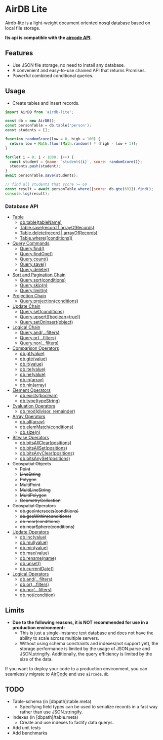 # AirDB Lite

Airdb-lite is a light-weight document oriented nosql database based on local file storage.

**Its api is compatible with the [aircode API](https://docs.aircode.io/reference/server/database-api).**

## Features

- Use JSON file storage, no need to install any database.
- A convenient and easy-to-use chained API that returns Promises.
- Powerful combined conditional queries.

## Usage

- Create tables and insert records.

```js
import AirDB from 'airdb-lite';

const db = new AirDB();
const personTable = db.table('person');
const students = [];

function randomScore(low = 0, high = 100) {
  return low + Math.floor(Math.random() * (high - low + 1));
}

for(let i = 0; i < 1000; i++) {
  const student = {name: `student${i}`, score: randomScore()};
  students.push(student);
}
await personTable.save(students);

// find all students that score >= 60
const result = await personTable.where({score: db.gte(60)}).find();
console.log(result);
```

### Database API

- [Table](https://docs.aircode.io/reference/server/database-api#table)
  - [db.table(tableName)](https://docs.aircode.io/reference/server/database-api#db-table-tablename)
  - [Table.save(record | arrayOfRecords)](https://docs.aircode.io/reference/server/database-api#table-save-record-arrayofrecords)
  - [Table.delete(record | arrayOfRecords)](https://docs.aircode.io/reference/server/database-api#table-delete-record-arrayofrecords)
  - [Table.where([conditions])](https://docs.aircode.io/reference/server/database-api#table-where-conditions)
- [Query Commands](https://docs.aircode.io/reference/server/database-api#query-commands)
  - [Query.find()](https://docs.aircode.io/reference/server/database-api#query-find)
  - [Query.findOne()](https://docs.aircode.io/reference/server/database-api#query-findone)
  - [Query.count()](https://docs.aircode.io/reference/server/database-api#query-count)
  - [Query.save()](https://docs.aircode.io/reference/server/database-api#query-save)
  - [Query.delete()](https://docs.aircode.io/reference/server/database-api#query-delete)
- [Sort and Pagination Chain](https://docs.aircode.io/reference/server/database-api#sort-and-pagination-chain)
  - [Query.sort(conditions)](https://docs.aircode.io/reference/server/database-api#query-sort-conditions)
  - [Query.skip(n)](https://docs.aircode.io/reference/server/database-api#query-skip-n)
  - [Query.limit(n)](https://docs.aircode.io/reference/server/database-api#query-limit-n)
- [Projection Chain](https://docs.aircode.io/reference/server/database-api#projection-chain)
  - [Query.projection(conditions)](https://docs.aircode.io/reference/server/database-api#query-projection-conditions)
- [Update Chain](https://docs.aircode.io/reference/server/database-api#update-chain)
  - [Query.set(conditions)](https://docs.aircode.io/reference/server/database-api#query-set-conditions)
  - [Query.upsert([boolean=true])](https://docs.aircode.io/reference/server/database-api#query-upsert-boolean-true)
  - [Query.setOnInsert(object)](https://docs.aircode.io/reference/server/database-api#query-setoninsert-object)
- [Logical Chain](https://docs.aircode.io/reference/server/database-api#logical-chain)
  - [Query.and(...filters)](https://docs.aircode.io/reference/server/database-api#query-and-filters)
  - [Query.or(...filters)](https://docs.aircode.io/reference/server/database-api#query-or-filters)
  - [Query.nor(...filters)](https://docs.aircode.io/reference/server/database-api#query-nor-filters)
- [Comparison Operators](https://docs.aircode.io/reference/server/database-api#comparison-operators)
  - [db.gt(value)](https://docs.aircode.io/reference/server/database-api#db-gt-value)
  - [db.gte(value)](https://docs.aircode.io/reference/server/database-api#db-gte-value)
  - [db.lt(value)](https://docs.aircode.io/reference/server/database-api#db-lt-value)
  - [db.lte(value)](https://docs.aircode.io/reference/server/database-api#db-lte-value)
  - [db.ne(value)](https://docs.aircode.io/reference/server/database-api#db-ne-value)
  - [db.in(array)](https://docs.aircode.io/reference/server/database-api#db-in-array)
  - [db.nin(array)](https://docs.aircode.io/reference/server/database-api#db-nin-array)
- [Element Operators](https://docs.aircode.io/reference/server/database-api#element-operators)
  - [db.exists(boolean)](https://docs.aircode.io/reference/server/database-api#db-exists-boolean)
  - [db.type(typeString)](https://docs.aircode.io/reference/server/database-api#db-type-typestring)
- [Evaluation Operators](https://docs.aircode.io/reference/server/database-api#evaluation-operators)
  - [db.mod(divisor, remainder)](https://docs.aircode.io/reference/server/database-api#db-mod-divisor-remainder)
- [Array Operators](https://docs.aircode.io/reference/server/database-api#array-operators)
  - [db.all(array)](https://docs.aircode.io/reference/server/database-api#db-all-array)
  - [db.elemMatch(conditions)](https://docs.aircode.io/reference/server/database-api#db-elemmatch-conditions)
  - [db.size(n)](https://docs.aircode.io/reference/server/database-api#db-size-n)
- [Bitwise Operators](https://docs.aircode.io/reference/server/database-api#bitwise-operators)
  - [db.bitsAllClear(positions)](https://docs.aircode.io/reference/server/database-api#db-bitsallclear-positions)
  - [db.bitsAllSet(positions)](https://docs.aircode.io/reference/server/database-api#db-bitsallset-positions)
  - [db.bitsAnyClear(positions)](https://docs.aircode.io/reference/server/database-api#db-bitsanyclear-positions)
  - [db.bitsAnySet(positions)](https://docs.aircode.io/reference/server/database-api#db-bitsanyset-positions)
- ~~Geospatial Objects~~
  - ~~Point~~
  - ~~LineString~~
  - ~~Polygon~~
  - ~~MultiPoint~~
  - ~~MultiLineString~~
  - ~~MultiPolygon~~
  - ~~GeometryCollection~~
- ~~Geospatial Operators~~
  - ~~db.geoIntersects(conditions)~~
  - ~~db.geoWithin(conditions)~~
  - ~~db.near(conditions)~~
  - ~~db.nearSphere(conditions)~~
- [Update Operators](https://docs.aircode.io/reference/server/database-api#update-operators)
  - [db.inc(value)](https://docs.aircode.io/reference/server/database-api#db-inc-value)
  - [db.mul(value)](https://docs.aircode.io/reference/server/database-api#db-mul-value)
  - [db.min(value)](https://docs.aircode.io/reference/server/database-api#db-min-value)
  - [db.max(value)](https://docs.aircode.io/reference/server/database-api#db-max-value)
  - [db.rename(name)](https://docs.aircode.io/reference/server/database-api#db-rename-name)
  - [db.unset()](https://docs.aircode.io/reference/server/database-api#db-unset)
  - [db.currentDate()](https://docs.aircode.io/reference/server/database-api#db-currentdate)
- [Logical Operators](https://docs.aircode.io/reference/server/database-api#logical-operators)
  - [db.and(...filters)](https://docs.aircode.io/reference/server/database-api#db-and-filters)
  - [db.or(...filters)](https://docs.aircode.io/reference/server/database-api#db-or-filters)
  - [db.nor(...filters)](https://docs.aircode.io/reference/server/database-api#db-nor-filters)
  - [db.not(condition)](https://docs.aircode.io/reference/server/database-api#db-not-condition)

## Limits

- **Due to the following reasons, it is NOT recommended for use in a production environment:**
  - This is just a single-instance text database and does not have the ability to scale across multiple servers.
  - Without using schema constraints and indexes(not support yet), the storage performance is limited by the usage of JSON.parse and JSON.stringify. Additionally, the query efficiency is limited by the size of the data.  

If you want to deploy your code to a production environment, you can seamlessly migrate to [AirCode](https://aircode.io/) and use `aircode.db`.


## TODO

- Table-schema (in [dbpath]/table.meta)
  - Specifying field types can be used to serialize records in a fast way rather than use JSON.stringify.
- Indexes (in [dbpath]/table.meta)
  - Create and use indexes to fastify data querys.
- Add unit tests
- Add benchmarks
